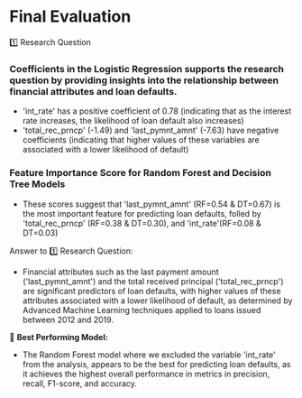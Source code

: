 # Final Evaluation
1️⃣ Research Question

### Coefficients in the Logistic Regression supports the research question by providing insights into the relationship between financial attributes and loan defaults.
- 'int_rate' has a positive coefficient of 0.78 (indicating that as the interest rate increases, the likelihood of loan default also increases)
- 'total_rec_prncp' (-1.49) and 'last_pymnt_amnt' (-7.63) have negative coefficients (indicating that higher values of these variables are associated with a lower likelihood of default)

### Feature Importance Score for Random Forest and Decision Tree Models
- These scores suggest that 'last_pymnt_amnt' (RF=0.54 & DT=0.67) is the most important feature for predicting loan defaults, folled by 'total_rec_prncp' (RF=0.38 & DT=0.30), and 'int_rate'(RF=0.08 & DT=0.03)


Answer to 1️⃣ Research Question:
- Financial attributes such as the last payment amount ('last_pymnt_amnt') and the total received principal ('total_rec_prncp') are significant predictors of loan defaults, with higher values of these attributes associated with a lower likelihood of default, as determined by Advanced Machine Learning techniques applied to loans issued between 2012 and 2019.

🔸 **Best Performing Model:** 
- The Random Forest model where we excluded the variable 'int_rate' from the analysis, appears to be the best for predicting loan defaults, as it achieves the highest overall performance in metrics in precision, recall, F1-score, and accuracy.



